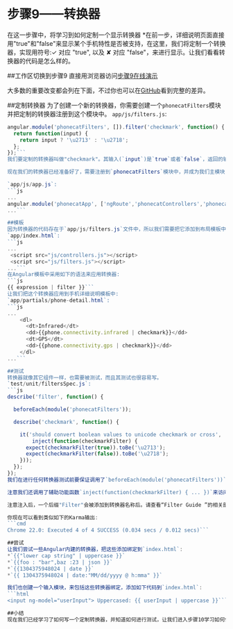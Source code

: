 # 步骤9——转换器
在这一步骤中，将学习到如何定制一个显示转换器
*在前一步，详细说明页面直接用"true"和"false"来显示某个手机特性是否被支持，在这里，我们将定制一个转换器，实现用符号:✓ 对应 "true", 以及 ✘ 对应 "false"，来进行显示。让我们看看转换器的代码是怎么样的。

##工作区切换到步骤9
直接用浏览器访问[步骤9在线演示](http://angular.github.io/angular-phonecat/step-9/app)

大多数的重要改变都会列在下面，不过你也可以在[GitHub](https://github.com/angular/angular-phonecat/compare/step-8...step-9)看到完整的差异。

##定制转换器
为了创建一个新的转换器，你需要创建一个`phonecatFilters`模块并把定制的转换器注册到这个模块中。
`app/js/filters.js`:
```js
angular.module('phonecatFilters', []).filter('checkmark', function() {
  return function(input) {
    return input ? '\u2713' : '\u2718';
  };
});```
我们要定制的转换器叫做"checkmark"。其输入(`input`)是`true`或者`false`，返回的输出结果根据输入是 `true` (\u2713 -> ✓) 或者`false` (\u2718 -> ✘)。

现在我们的转换器已经准备好了，需要注册到`phonecatFilters`模块中，并成为我们主模块`phonecatApp`的一个依赖。

`app/js/app.js`:
```js
...
angular.module('phonecatApp', ['ngRoute','phonecatControllers','phonecatFilters']);
...```

##模板
因为转换器的代码存在于`app/js/filters.js`文件中，所以我们需要把它添加到布局模板中。
`app/index.html`:
```js
...
 <script src="js/controllers.js"></script>
 <script src="js/filters.js"></script>
...```
在Angular模板中采用如下的语法来应用转换器:
```js
{{ expression | filter }}```
让我们把这个转换器应用到手机详细说明模板中:
`app/partials/phone-detail.html`:
```js
...
    <dl>
      <dt>Infrared</dt>
      <dd>{{phone.connectivity.infrared | checkmark}}</dd>
      <dt>GPS</dt>
      <dd>{{phone.connectivity.gps | checkmark}}</dd>
    </dl>
...```

##测试
转换器就像其它组件一样，也需要被测试，而且其测试也很容易写。
`test/unit/filtersSpec.js`:
```js
describe('filter', function() {

  beforeEach(module('phonecatFilters'));

  describe('checkmark', function() {

    it('should convert boolean values to unicode checkmark or cross',
        inject(function(checkmarkFilter) {
      expect(checkmarkFilter(true)).toBe('\u2713');
      expect(checkmarkFilter(false)).toBe('\u2718');
    }));
  });
});
我们在进行任何转换器测试前要保证调用了`beforeEach(module('phonecatFilters'))`，通过这个调用来加载`phonecatFilters`模块并注入测试中来保证测试用例能够正确初始化（被注入）。

注意我们还调用了辅助功能函数`inject(function(checkmarkFilter) { ... })`来访问我们打算测试的转换器，具体函数功能查看`angular.mock.inject()`。

注意注入后，一个后缀"Filter"会被添加到转换器名称后。请查看“Filter Guide ”的相关部分来了解更多。

你现在可以看到类似如下的Karma输出:
```cmd
Chrome 22.0: Executed 4 of 4 SUCCESS (0.034 secs / 0.012 secs)```

##尝试
让我们尝试一些Angular内建的转换器，把这些添加绑定到`index.html`:
*`{{"lower cap string" | uppercase }}`
*`{{foo : "bar",baz :23 | json }}`
*`{{1304375948024 | date }}`
*`{{ 1304375948024 | date:"MM/dd/yyyy @ h:mma" }}`

我们也创建一个输入模块，来包括这些转换器绑定，添加如下代码到`index.html`:
```html
<input ng-model="userInput"> Uppercased: {{ userInput | uppercase }}```

##小结
现在我们已经学习了如何写一个定制转换器，并知道如何进行测试，让我们进入步骤10学习如何使用Angular来增强手机详细说明页面。
















